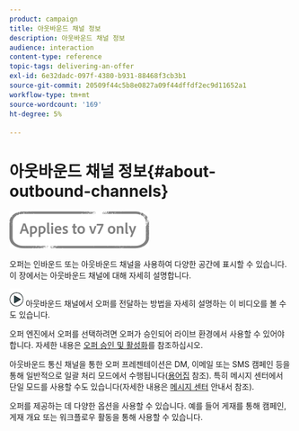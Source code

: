 ```yaml
---
product: campaign
title: 아웃바운드 채널 정보
description: 아웃바운드 채널 정보
audience: interaction
content-type: reference
topic-tags: delivering-an-offer
exl-id: 6e32dadc-097f-4380-b931-88468f3cb3b1
source-git-commit: 20509f44c5b8e0827a09f44dffdf2ec9d11652a1
workflow-type: tm+mt
source-wordcount: '169'
ht-degree: 5%

---
```


# 아웃바운드 채널 정보{#about-outbound-channels}

![](../../assets/v7-only.svg)

오퍼는 인바운드 또는 아웃바운드 채널을 사용하여 다양한 공간에 표시할 수 있습니다. 이 장에서는 아웃바운드 채널에 대해 자세히 설명합니다.

![](assets/do-not-localize/how-to-video.png) 아웃바운드 채널에서  [](https://helpx.adobe.com/campaign/classic/how-to/deliver-an-offer-on-outbound-channel-in-acv6.html?playlist=/ccx/v1/collection/product/campaign/classic/segment/digital-marketers/explevel/intermediate/applaunch/get-started/collection.ccx.js&amp;ref=helpx.adobe.com) 오퍼를 전달하는 방법을 자세히 설명하는 이 비디오를 볼 수도 있습니다.

오퍼 엔진에서 오퍼를 선택하려면 오퍼가 승인되어 라이브 환경에서 사용할 수 있어야 합니다. 자세한 내용은 [오퍼 승인 및 활성화](../../interaction/using/approving-and-activating-an-offer.md)를 참조하십시오.

아웃바운드 통신 채널을 통한 오퍼 프레젠테이션은 DM, 이메일 또는 SMS 캠페인 등을 통해 일반적으로 일괄 처리 모드에서 수행됩니다([용어집](../../interaction/using/glossary.md) 참조). 특히 메시지 센터에서 단일 모드를 사용할 수도 있습니다(자세한 내용은 [메시지 센터](../../message-center/using/about-transactional-messaging.md) 안내서 참조).

오퍼를 제공하는 데 다양한 옵션을 사용할 수 있습니다. 예를 들어 게재를 통해 캠페인, 게재 개요 또는 워크플로우 활동을 통해 사용할 수 있습니다.
